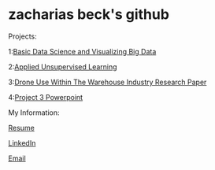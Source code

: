 # zacharias beck's github
Projects:

1:[Basic Data Science and Visualizing Big Data](https://github.com/Zach-beck/Zacharias-Beck/blob/main/Project5_6cis3100.ipynb)

2:[Applied Unsupervised Learning](https://github.com/Zach-beck/Zacharias-Beck/blob/main/project9%2610.pdf)

3:[Drone Use Within The Warehouse Industry Research Paper](https://github.com/Zach-beck/Zacharias-Beck/blob/main/Final%20Report%20BUS%204490.docx)

4:[Project 3 Powerpoint](https://github.com/Zach-beck/Zacharias-Beck/blob/main/IBM%204990.03%20Final%20Presentation.pptx)


My Information:

[Resume](https://github.com/Zach-beck/Zacharias-Beck/blob/main/Zacharias_Beck_Resume.pdf)

[LinkedIn](https://www.linkedin.com/in/zacharias-beck)

[Email](zaach.beck@gmail.com)
